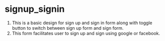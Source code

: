 # signup_signin
1. This is a basic design for sign up and sign in form along with toggle button to switch between sign up form and sign form.
2. This form facilitates user to sign up and sign using google or facebook.
